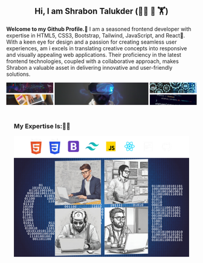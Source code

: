 
<h2 align="center">Hi, I am Shrabon Talukder (👮‍♂️ 👑 🏋️)</h2>
<p><strong>Welcome to my Github Profile.🤝</strong> I am a seasoned frontend developer with expertise in HTML5, CSS3, Bootstrap, Tailwind, JavaScript, and React💪. With a keen eye for design and a passion for creating seamless user experiences, am i excels in translating creative concepts into responsive and visually appealing web applications. Their proficiency in the latest frontend technologies, coupled with a collaborative approach, makes Shrabon a valuable asset in delivering innovative and user-friendly solutions.</p>
<img src="./Assets/Images/frist-imgae.png" alt="Typing">
<div style="padding: 20px;">
<h3>My Expertise Is:👨‍🔬</h3>
<img src="./Assets/Images/all logo.png" alt="Typing">
<img src="./Assets/Images/programmer.png" alt="Typing">
</div>
